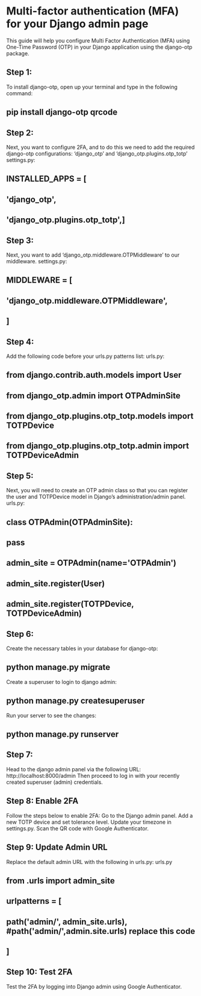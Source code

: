 # Multi-factor authentication (MFA) for your Django admin page

This guide will help you configure Multi Factor Authentication (MFA) using One-Time Password (OTP) in your Django application using the django-otp package.


## Step 1:
To install django-otp, open up your terminal and type in the following command:
## pip install django-otp qrcode

## Step 2:
Next, you want to configure 2FA, and to do this we need to add the required django-otp configurations: ‘django_otp’ and ‘django_otp.plugins.otp_totp’
settings.py:

## INSTALLED_APPS = [
##   'django_otp',
##   'django_otp.plugins.otp_totp',]

## Step 3:
Next, you want to add ‘django_otp.middleware.OTPMiddleware’ to our middleware.
settings.py:

## MIDDLEWARE = [
##    'django_otp.middleware.OTPMiddleware',
## ]

## Step 4:
Add the following code before your urls.py patterns list:
urls.py:

## from django.contrib.auth.models import User
## from django_otp.admin import OTPAdminSite
## from django_otp.plugins.otp_totp.models import TOTPDevice
## from django_otp.plugins.otp_totp.admin import TOTPDeviceAdmin

## Step 5:
Next, you will need to create an OTP admin class so that you can register the user and TOTPDevice model in Django’s administration/admin panel.
urls.py:

## class OTPAdmin(OTPAdminSite):
##   pass
##
## admin_site = OTPAdmin(name='OTPAdmin')
## admin_site.register(User)
## admin_site.register(TOTPDevice, TOTPDeviceAdmin)

## Step 6:
Create the necessary tables in your database for django-otp:
## python manage.py migrate

Create a superuser to login to django admin:
## python manage.py createsuperuser

Run your server to see the changes:
## python manage.py runserver 

## Step 7:
Head to the django admin panel via the following URL:
http://localhost:8000/admin
Then proceed to log in with your recently created superuser (admin) credentials.

## Step 8: Enable 2FA
Follow the steps below to enable 2FA:
Go to the Django admin panel.
Add a new TOTP device and set tolerance level.
Update your timezone in settings.py.
Scan the QR code with Google Authenticator.

## Step 9: Update Admin URL
Replace the default admin URL with the following in urls.py:
urls.py

## from .urls import admin_site
##
## urlpatterns = [
##     path('admin/', admin_site.urls),         #path('admin/',admin.site.urls)   replace this code
## ]

## Step 10: Test 2FA
Test the 2FA by logging into Django admin using Google Authenticator.



